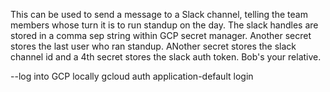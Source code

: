 This can be used to send a message to a Slack channel, telling the team members whose turn it is to run standup on the day. The slack handles are stored in a comma sep string within GCP secret manager. Another secret stores the last user who ran standup. ANother secret stores the slack channel id and a 4th secret stores the slack auth token. Bob's your relative.

--log into GCP locally
gcloud auth application-default login

